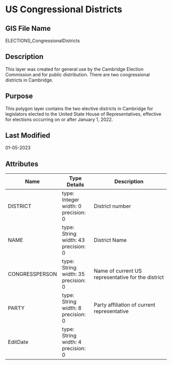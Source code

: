 # US Congressional Districts
## GIS File Name
ELECTIONS_CongressionalDistricts
## Description
<DIV STYLE="text-align:Left;"><DIV><DIV><P><SPAN>This layer was created for general use by the Cambridge Election Commission and for public distribution. There are two congressional districts in Cambridge.</SPAN></P></DIV></DIV></DIV>

## Purpose
This polygon layer contains the two elective districts in Cambridge for legislators elected to the United State House of Representatives, effective for elections occurring on or after January 1, 2022.
## Last Modified
01-05-2023
## Attributes
|Name|Type Details|Description|
|----|------------|-----------|
|DISTRICT|type: Integer<br/>width: 0<br/>precision: 0|District number|
|NAME|type: String<br/>width: 43<br/>precision: 0|District Name|
|CONGRESSPERSON|type: String<br/>width: 35<br/>precision: 0|Name of current US representative for the district|
|PARTY|type: String<br/>width: 8<br/>precision: 0|Party affiliation of current representative|
|EditDate|type: String<br/>width: 4<br/>precision: 0||
